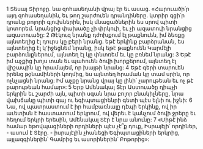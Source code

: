 1 Տեսայ Տիրոջը. նա զոհասեղանի վրայ էր եւ ասաց.
«Հարուածի՛ր այդ զոհասեղանին,
եւ թող շարժուեն դրանդիները.
կտրիր գցի՛ր դրանք բոլորի գլուխներին,
իսկ մնացածներին ես սրով պիտի կոտորեմ.
նրանցից փախածը չի փրկուի,
եւ չի ազատուի նրանցից ազատուածը:
2 Թէկուզ նրանք դժոխքում էլ թաքնուեն,
իմ ձեռքը այնտեղից էլ դուրս կը բերի նրանց.
եթէ երկինք բարձրանան,
ես այնտեղից էլ կ՚իջեցնեմ նրանց,
իսկ եթէ թաքնուեն Կարմէլի բարձունքներում,
այնտեղ էլ կը փնտռեմ եւ կը բռնեմ նրանց:
3 Եթէ իմ աչքից խոյս տան եւ պահուեն ծովի խորքերում,
այնտեղ էլ վիշապին կը հրամայեմ, որ խայթի նրանց:
4 Եթէ գերի տարուեն իրենց թշնամիների կողմից,
ես այնտեղ հրաման կը տամ սրին, որ ոչնչացնի նրանց:
Իմ աչքը նրանց վրայ կը լինի՝
չարութեան եւ ոչ թէ բարութեան համար»:
5 Երբ Ամենակալ Տէր Աստուածը դիպչի երկրին եւ շարժի այն,
պիտի սգան նրա բոլոր բնակիչները,
նրա վախճանը պիտի գայ
ու եգիպտացիենրի գետի պէս ելնի ու իջնի:
6 Նա, ով պատրաստում է իր համբառնալը դէպի երկինք,
ով իր աւետիսն է հաստատում երկրում,
ով վերեւ է կանչում ծովի ջրերը եւ հեղում երկրի երեսին,
Ամենակալ Տէր է նրա անունը:
7 «Միթէ ինձ համար եթովպացիների որդիների պէս չէ՞ք դուք,
Իսրայէլի՛ որդիներ, - ասում է Տէրը. -
իսրայէլին չհանեցի Եգիպտացիների երկրից,
այլազգիներին՝ Գամրից եւ ասորիներին՝ Բոթորից»:
